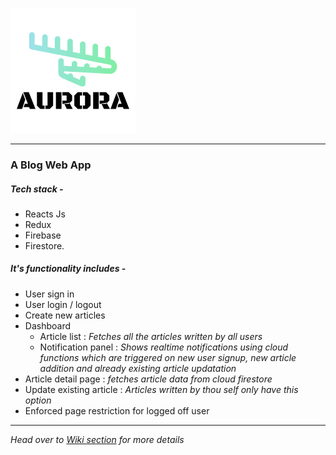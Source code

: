 ![picture 2](images/8a5602a444473ee3bd9188d44ab1139736a17cb10baa31050962bcc8b3f5c90b.png)  

---

### A Blog Web App

##### Tech stack -  
- Reacts Js 
- Redux
- Firebase
- Firestore.

##### It's functionality includes - 

- User sign in
- User login / logout
- Create new articles
- Dashboard
    - Article list : *Fetches all the articles written by all users*
    - Notification panel : *Shows realtime notifications using cloud functions which are triggered on new user signup, new article addition and already existing article updatation*
- Article detail page : *fetches article data from cloud firestore*
- Update existing article : *Articles written by thou self only have this option*
- Enforced page restriction for logged off user

---
*Head over to [Wiki section](https://github.com/yash30201/aurora/wiki#welcome-to-the-aurora-wiki) for more details*


